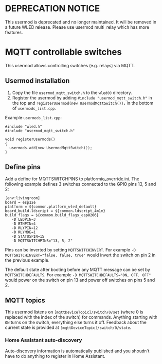 # DEPRECATION NOTICE
This usermod is deprecated and no longer maintained. It will be removed in a future WLED release. Please use usermod multi_relay which has more features.


# MQTT controllable switches
This usermod allows controlling switches (e.g. relays) via MQTT.

## Usermod installation

1. Copy the file `usermod_mqtt_switch.h` to the `wled00` directory.
2. Register the usermod by adding `#include "usermod_mqtt_switch.h"` in the top and `registerUsermod(new UsermodMqttSwitch());` in the bottom of `usermods_list.cpp`.


Example `usermods_list.cpp`:

```
#include "wled.h"
#include "usermod_mqtt_switch.h"

void registerUsermods()
{
  usermods.add(new UsermodMqttSwitch());
}
```

## Define pins
Add a define for MQTTSWITCHPINS to platformio_override.ini.
The following example defines 3 switches connected to the GPIO pins 13, 5 and 2:

```
[env:livingroom]
board = esp12e
platform = ${common.platform_wled_default}
board_build.ldscript = ${common.ldscript_4m1m}
build_flags = ${common.build_flags_esp8266} 
   -D LEDPIN=3
   -D BTNPIN=4
   -D RLYPIN=12
   -D RLYMDE=1
   -D STATUSPIN=15
   -D MQTTSWITCHPINS="13, 5, 2"
```

Pins can be inverted by setting `MQTTSWITCHINVERT`. For example `-D MQTTSWITCHINVERT="false, false, true"` would invert the switch on pin 2 in the previous example.

The default state after booting before any MQTT message can be set by `MQTTSWITCHDEFAULTS`. For example `-D MQTTSWITCHDEFAULTS="ON, OFF, OFF"` would power on the switch on pin 13 and power off switches on pins 5 and 2.
   
## MQTT topics
This usermod listens on `[mqttDeviceTopic]/switch/0/set` (where 0 is replaced with the index of the switch) for commands. Anything starting with `ON` turns on the switch, everything else turns it off.
Feedback about the current state is provided at `[mqttDeviceTopic]/switch/0/state`.

### Home Assistant auto-discovery
Auto-discovery information is automatically published and you shoudn't have to do anything to register in Home Assistant.
 
